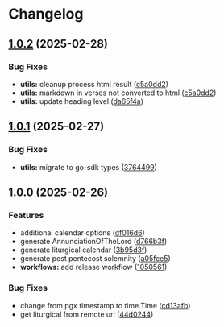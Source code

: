 # Changelog

## [1.0.2](https://github.com/v-bible/go-sdk/compare/v1.0.1...v1.0.2) (2025-02-28)


### Bug Fixes

* **utils:** cleanup process html result ([c5a0dd2](https://github.com/v-bible/go-sdk/commit/c5a0dd2a529f7925c03d5d4e0a61ec4b6749576b))
* **utils:** markdown in verses not converted to html ([c5a0dd2](https://github.com/v-bible/go-sdk/commit/c5a0dd2a529f7925c03d5d4e0a61ec4b6749576b))
* **utils:** update heading level ([da65f4a](https://github.com/v-bible/go-sdk/commit/da65f4afa19cc9cdffa5582778f382d9ad3204c6))

## [1.0.1](https://github.com/v-bible/go-sdk/compare/v1.0.0...v1.0.1) (2025-02-27)


### Bug Fixes

* **utils:** migrate to go-sdk types ([3764499](https://github.com/v-bible/go-sdk/commit/3764499aeda6706392a37f9a7c4492f3d62315ea))

## 1.0.0 (2025-02-26)


### Features

* additional calendar options ([df016d6](https://github.com/v-bible/go-sdk/commit/df016d6cd9fc53b911cd4b2f1f2a7163a37fb6ae))
* generate AnnunciationOfTheLord ([d766b3f](https://github.com/v-bible/go-sdk/commit/d766b3f48cee3d720f016bcc32459b93ab049a4b))
* generate liturgical calendar ([3b95d3f](https://github.com/v-bible/go-sdk/commit/3b95d3fff0c42b873c6d50998b208ae7d96a0871))
* generate post pentecost solemnity ([a05fce5](https://github.com/v-bible/go-sdk/commit/a05fce55a2e68d1e8abc27e959c1d406d3f850c6))
* **workflows:** add release workflow ([1050561](https://github.com/v-bible/go-sdk/commit/105056103fa91839e71707bdcaa75d18b28c4b88))


### Bug Fixes

* change from pgx timestamp to time.Time ([cd13afb](https://github.com/v-bible/go-sdk/commit/cd13afb5d9469115c21e70cd473fbbb940b08cf4))
* get liturgical from remote url ([44d0244](https://github.com/v-bible/go-sdk/commit/44d02449b7153509f136e2252156eede7e0d8aaf))
